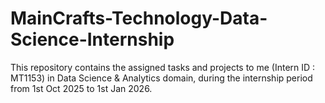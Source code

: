 # MainCrafts-Technology-Data-Science-Internship
This repository contains the assigned tasks and projects to me (Intern ID : MT1153) in Data Science &amp; Analytics domain, during the internship period from 1st Oct 2025 to 1st Jan 2026.
